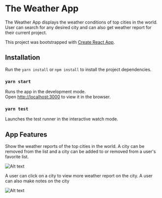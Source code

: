 # The Weather App

The Weather App displays the weather conditions of top cities in the world. User can search for any desired city and can also get weather report for their current project.

This project was bootstrapped with [Create React App](https://github.com/facebook/create-react-app).

## Installation

Run the `yarn install` or `npm install` to install the project dependencies.

### `yarn start`

Runs the app in the development mode.\
Open [http://localhost:3000](http://localhost:3000) to view it in the browser.

### `yarn test`

Launches the test runner in the interactive watch mode.

## App Features

Show the weather reports of the top cities in the world. A city can be removed from the list and a city can be added to or removed from a user's favorite list.

![Alt text](https://i.im.ge/2021/09/24/TYGIkD.png 'Home Screen')

A user can click on a city to view more weather report on the city. A user can also make notes on the city

![Alt text](https://i.im.ge/2021/09/24/TYGh9C.png 'Detail Screen')
